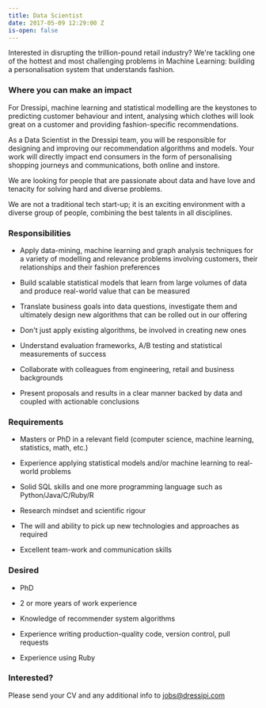 ```yaml
---
title: Data Scientist
date: 2017-05-09 12:29:00 Z
is-open: false
---
```


Interested in disrupting the trillion-pound retail industry? We're tackling one of the hottest and most challenging problems in Machine Learning: building a personalisation system that understands fashion.

### Where you can make an impact

For Dressipi, machine learning and statistical modelling are the keystones to predicting customer behaviour and intent, analysing which clothes will look great on a customer and providing fashion-specific recommendations.

As a Data Scientist in the Dressipi team, you will be responsible for designing and improving our recommendation algorithms and models. Your work will directly impact end consumers in the form of personalising shopping journeys and communications, both online and instore.

We are looking for people that are passionate about data and have love and tenacity for solving hard and diverse problems.

We are not a traditional tech start-up; it is an exciting environment with a diverse group of people, combining the best talents in all disciplines. 


### Responsibilities

* Apply data-mining, machine learning and graph analysis techniques for a variety of modelling and relevance problems involving customers, their relationships and their fashion preferences

* Build scalable statistical models that learn from large volumes of data and produce real-world value that can be measured

* Translate business goals into data questions, investigate them and ultimately design new algorithms that can be rolled out in our offering

* Don't just apply existing algorithms, be involved in creating new ones

* Understand evaluation frameworks, A/B testing and statistical measurements of success

* Collaborate with colleagues from engineering, retail and business backgrounds

* Present proposals and results in a clear manner backed by data and coupled with actionable conclusions

### Requirements

* Masters or PhD in a relevant field (computer science, machine learning, statistics, math, etc.)

* Experience applying statistical models and/or machine learning to real-world problems

* Solid SQL skills and one more programming language such as Python/Java/C/Ruby/R

* Research mindset and scientific rigour

* The will and ability to pick up new technologies and approaches as required

* Excellent team-work and communication skills

### Desired

* PhD

* 2 or more years of work experience

* Knowledge of recommender system algorithms

* Experience writing production-quality code, version control, pull requests

* Experience using Ruby


### Interested?

Please send your CV and any additional info to [jobs@dressipi.com](mailto:jobs@dressipi.com)